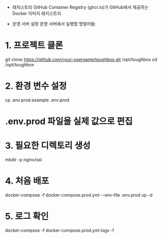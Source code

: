 

* 레지스트리
GitHub Container Registry (ghcr.io)가 GitHub에서 제공하는 Docker 이미지 레지스트리

* 운영 서버 설정
운영 서버에서 실행할 명령어들:

# 1. 프로젝트 클론
git clone https://github.com/your-username/toughbox.git /opt/toughbox
cd /opt/toughbox

# 2. 환경 변수 설정
cp .env.prod.example .env.prod
# .env.prod 파일을 실제 값으로 편집

# 3. 필요한 디렉토리 생성
mkdir -p nginx/ssl

# 4. 처음 배포
docker-compose -f docker-compose.prod.yml --env-file .env.prod up -d

# 5. 로그 확인
docker-compose -f docker-compose.prod.yml logs -f


